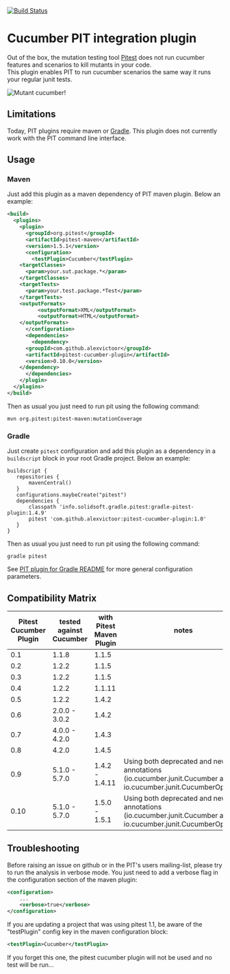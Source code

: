 [![Build Status](https://travis-ci.org/alexvictoor/pitest-cucumber-plugin.svg?branch=master)](https://travis-ci.org/alexvictoor/pitest-cucumber-plugin)

Cucumber PIT integration plugin
========================

Out of the box, the mutation testing tool [Pitest](http://pitest.org) does not run cucumber features and scenarios to kill mutants in your code.  
This plugin enables PIT to run cucumber scenarios the same way it runs your regular junit tests.

![Mutant cucumber!](https://upload.wikimedia.org/wikipedia/commons/thumb/5/57/Mutant_cucumber.jpg/180px-Mutant_cucumber.jpg)

Limitations
------------
Today, PIT plugins require maven or [Gradle](https://github.com/szpak/gradle-pitest-plugin). This plugin does not currently work with the PIT command line interface.

Usage
------
### Maven

Just add this plugin as a maven dependency of PIT maven plugin. Below an example:

```xml
<build>
  <plugins>
    <plugin>
      <groupId>org.pitest</groupId>
      <artifactId>pitest-maven</artifactId>
      <version>1.5.1</version>
      <configuration>
        <testPlugin>Cucumber</testPlugin>
    <targetClasses>
      <param>your.sut.package.*</param>
    </targetClasses>
    <targetTests>
      <param>your.test.package.*Test</param>
    </targetTests>
    <outputFormats>
          <outputFormat>XML</outputFormat>
          <outputFormat>HTML</outputFormat>
    </outputFormats>
      </configuration>
      <dependencies>
        <dependency>
      <groupId>com.github.alexvictoor</groupId>
      <artifactId>pitest-cucumber-plugin</artifactId>
      <version>0.10.0</version>
    </dependency>
      </dependencies>
    </plugin>
  </plugins>
</build>

```

Then as usual you just need to run pit using the following command:

    mvn org.pitest:pitest-maven:mutationCoverage

### Gradle

Just create `pitest` configuration and add this plugin as a dependency in a `buildscript` block in your root Gradle project. Below an example:
```
buildscript {
   repositories {
       mavenCentral()
   }
   configurations.maybeCreate("pitest")
   dependencies {
       classpath 'info.solidsoft.gradle.pitest:gradle-pitest-plugin:1.4.9'
       pitest 'com.github.alexvictoor:pitest-cucumber-plugin:1.0'
   }
}
```

Then as usual you just need to run pit using the following command:

    gradle pitest

See [PIT plugin for Gradle README]( https://github.com/szpak/gradle-pitest-plugin) for more general configuration parameters.

Compatibility Matrix
--------------------

| Pitest Cucumber Plugin | tested against Cucumber | with Pitest Maven Plugin | notes |
|------------------------|-------------------------|--------------------------|-------|
| 0.1 | 1.1.8         | 1.1.5  | |
| 0.2 | 1.2.2         | 1.1.5  | |
| 0.3 | 1.2.2         | 1.1.5  | |
| 0.4 | 1.2.2         | 1.1.11 | |
| 0.5 | 1.2.2         | 1.4.2  | |
| 0.6 | 2.0.0 - 3.0.2 | 1.4.2  | |
| 0.7 | 4.0.0 - 4.2.0 | 1.4.3  | |
| 0.8 | 4.2.0         | 1.4.5  | |                |
| 0.9 | 5.1.0 - 5.7.0 | 1.4.2 - 1.4.11  | Using both deprecated and new annotations (io.cucumber.junit.Cucumber and io.cucumber.junit.CucumberOptions) |
| 0.10 | 5.1.0 - 5.7.0 | 1.5.0 - 1.5.1  | Using both deprecated and new annotations (io.cucumber.junit.Cucumber and io.cucumber.junit.CucumberOptions) |

Troubleshooting
-----------------
Before raising an issue on github or in the PIT's users mailing-list, please try to run the analysis in verbose mode. You just need to add a verbose flag in the configuration section of the maven plugin:

```xml
<configuration>
    ...
    <verbose>true</verbose>
</configuration>
```

If you are updating a project that was using pitest 1.1, be aware of the "testPlugin" config key in the maven configuration block:

```xml
<testPlugin>Cucumber</testPlugin> 
```

If you forget this one, the pitest cucumber plugin will not be used and no test will be run...
